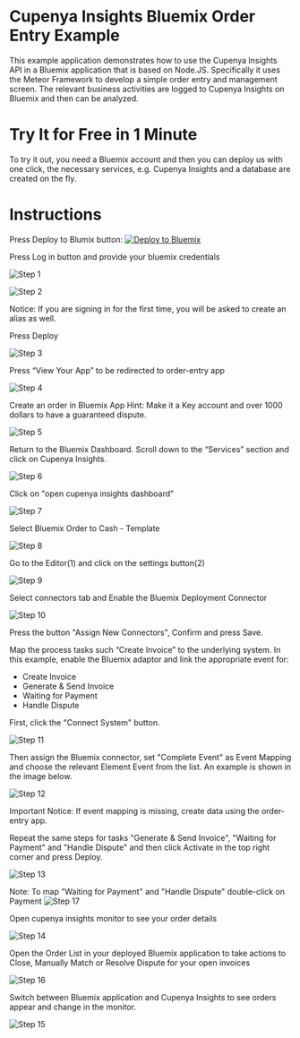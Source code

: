 # Cupenya Insights Bluemix Order Entry Example

This example application demonstrates how to use the Cupenya Insights API in a Bluemix application that is based on Node.JS. Specifically it uses the Meteor Framework to develop a simple order entry and management screen. The relevant business activities are logged to Cupenya Insights on Bluemix and then can be analyzed.

# Try It for Free in 1 Minute

To try it out, you need a Bluemix account and then you can deploy us with one click, the necessary services, e.g. Cupenya Insights and a database are created on the fly.



# Instructions

Press Deploy to Blumix button: [![Deploy to Bluemix](https://bluemix.net/deploy/button.png)](https://bluemix.net/deploy?repository=https://github.com/cupenya/bluemix-order-entry.git)

Press Log in button and provide your bluemix credentials

![Step 1](docs/step1.png)

![Step 2](docs/step2.png)

Notice: If you are signing in for the first time, you will be asked to create an alias as well.

Press Deploy

![Step 3](docs/step3.png)

Press “View Your App” to be redirected to order-entry app

![Step 4](docs/step4.png)

Create an order in Bluemix App
Hint: Make it a Key account and over 1000 dollars to have a guaranteed dispute.

![Step 5](docs/step5.png)

Return to the Bluemix Dashboard. Scroll down to the “Services” section and click on Cupenya Insights.

![Step 6](docs/step6.png)

Click on "open cupenya insights dashboard"

![Step 7](docs/step7.png)

Select Bluemix Order to Cash - Template

![Step 8](docs/step8.png)

Go to the Editor(1) and click on the settings button(2)

![Step 9](docs/step9.png)

Select connectors tab and Enable the Bluemix Deployment Connector

![Step 10](docs/step10.png)

Press the button "Assign New Connectors", Confirm and press Save.

Map the process tasks such “Create Invoice” to the underlying system. In this example, enable the Bluemix adaptor and link the appropriate event for:
- Create Invoice
- Generate & Send Invoice
- Waiting for Payment
- Handle Dispute

First, click the "Connect System" button.

![Step 11](docs/step11.png)

Then assign the Bluemix connector, set "Complete Event" as Event Mapping and choose the relevant Element Event from the list. An example is shown in the image below.

![Step 12](docs/step12.png)

Important Notice: If event mapping is missing, create data using the order-entry app. 

Repeat the same steps for tasks "Generate & Send Invoice", "Waiting for Payment" and "Handle Dispute" and then click Activate in the top right corner and press Deploy.

![Step 13](docs/step13.png)

Note: To map "Waiting for Payment" and "Handle Dispute" double-click on Payment
![Step 17](docs/step17.png)

Open cupenya insights monitor to see your order details

![Step 14](docs/step14.png)

Open the Order List in your deployed Bluemix application to take actions to Close, Manually Match or Resolve Dispute for your open invoices

![Step 16](docs/step18.png)

Switch between Bluemix application and Cupenya Insights to see orders appear and change in the monitor.

![Step 15](docs/step15.png)
